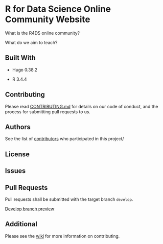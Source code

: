 
# R for Data Science Online Community Website

What is the R4DS online community?

What do we aim to teach?

## Built With

  - Hugo 0.38.2

  - R 3.4.4

## Contributing

Please read
[CONTRIBUTING.md](https://github.com/rfordatascience/r4dswebsite/blob/master/.github/contributing.md)
for details on our code of conduct, and the process for submitting pull
requests to us.

## Authors

See the list of
[contributors](https://github.com/rfordatascience/r4dswebsite/contributors)
who participated in this project/

## License

## Issues

## Pull Requests

Pull requests shall be submitted with the target branch `develop`.

[Develop branch preview](https://develop-rfordatasci.netlify.com/)

## Additional

Please see the
[wiki](https://github.com/rfordatascience/r4dswebsite/wiki) for more
information on contributing.
